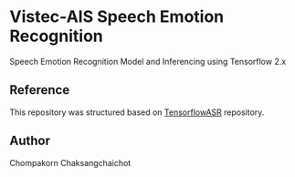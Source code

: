 # Vistec-AIS Speech Emotion Recognition
Speech Emotion Recognition Model and Inferencing using Tensorflow 2.x

## Reference
This repository was structured based on [TensorflowASR](https://github.com/TensorSpeech/TensorFlowASR) repository.

## Author
Chompakorn Chaksangchaichot